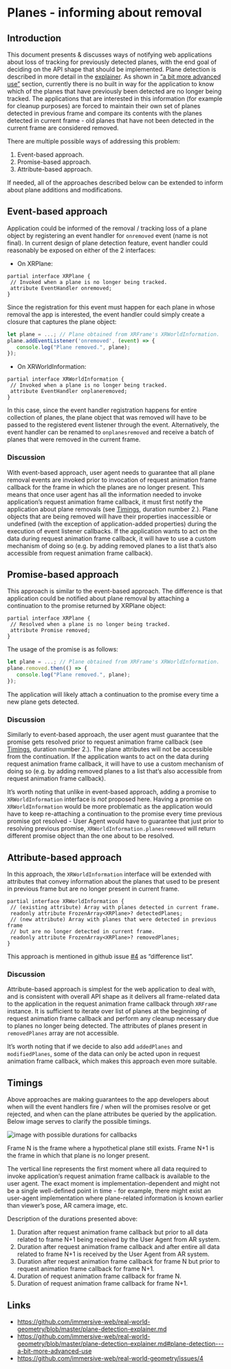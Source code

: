 # Planes - informing about removal

## Introduction
This document presents & discusses ways of notifying web applications about loss of tracking for previously detected planes, with the end goal of deciding on the API shape that should be implemented. Plane detection is described in more detail in the [explainer](https://github.com/immersive-web/real-world-geometry/blob/master/plane-detection-explainer.md). As shown in [“a bit more advanced use”](https://github.com/immersive-web/real-world-geometry/blob/master/plane-detection-explainer.md#plane-detection---a-bit-more-advanced-use) section, currently there is no built in way for the application to know which of the planes that have previously been detected are no longer being tracked. The applications that are interested in this information (for example for cleanup purposes) are forced to maintain their own set of planes detected in previous frame and compare its contents with the planes detected in current frame - old planes that have not been detected in the current frame are considered removed.

There are multiple possible ways of addressing this problem:
1. Event-based approach.
2. Promise-based approach.
3. Attribute-based approach.

If needed, all of the approaches described below can be extended to inform about plane additions and modifications.

## Event-based approach
Application could be informed of the removal / tracking loss of a plane object by registering an event handler for `onremoved` event (name is not final). In current design of plane detection feature, event handler could reasonably be exposed on either of the 2 interfaces:

- On XRPlane:

```webidl
partial interface XRPlane {
 // Invoked when a plane is no longer being tracked.
 attribute EventHandler onremoved;
}
```

Since the registration for this event must happen for each plane in whose removal the app is interested, the event handler could simply create a closure that captures the plane object:

```javascript
let plane = ...; // Plane obtained from XRFrame's XRWorldInformation.
plane.addEventListener('onremoved', (event) => {
   console.log("Plane removed.", plane);
});
```

- On XRWorldInformation:

```webidl
partial interface XRWorldInformation {
 // Invoked when a plane is no longer being tracked.
 attribute EventHandler onplaneremoved;
}
```

In this case, since the event handler registration happens for entire collection of planes, the plane object that was removed will have to be passed to the registered event listener through the event. Alternatively, the event handler can be renamed to `onplanesremoved` and receive a batch of planes that were removed in the current frame.

### Discussion
With event-based approach, user agent needs to guarantee that all plane removal events are invoked prior to invocation of request animation frame callback for the frame in which the planes are no longer present. This means that once user agent has all the information needed to invoke application’s request animation frame callback, it must first notify the application about plane removals (see [Timings](#timings), duration number 2.). Plane objects that are being removed will have their properties inaccessible or undefined (with the exception of application-added properties) during the execution of event listener callbacks. If the application wants to act on the data during request animation frame callback, it will have to use a custom mechanism of doing so (e.g. by adding removed planes to a list that’s also accessible from request animation frame callback).

## Promise-based approach
This approach is similar to the event-based approach. The difference is that application could be notified about plane removal by attaching a continuation to the promise returned by XRPlane object:

```webidl
partial interface XRPlane {
 // Resolved when a plane is no longer being tracked.
 attribute Promise removed;
}
```

The usage of the promise is as follows:

```javascript
let plane = ...; // Plane obtained from XRFrame's XRWorldInformation.
plane.removed.then(() => {
   console.log("Plane removed.", plane);
});
```

The application will likely attach a continuation to the promise every time a new plane gets detected.

### Discussion
Similarly to event-based approach, the user agent must guarantee that the promise gets resolved prior to request animation frame callback (see [Timings](#timings), duration number 2.). The plane attributes will not be accessible from the continuation. If the application wants to act on the data during request animation frame callback, it will have to use a custom mechanism of doing so (e.g. by adding removed planes to a list that’s also accessible from request animation frame callback).

It’s worth noting that unlike in event-based approach, adding a promise to `XRWorldInformation` interface is *not* proposed here. Having a promise on `XRWorldInformation` would be more problematic as the application would have to keep re-attaching a continuation to the promise every time previous promise got resolved - User Agent would have to guarantee that just prior to resolving previous promise, `XRWorldInformation.planesremoved` will return different promise object than the one about to be resolved. 

## Attribute-based approach
In this approach, the `XRWorldInformation` interface will be extended with attributes that convey information about the planes that used to be present in previous frame but are no longer present in current frame.

```webidl
partial interface XRWorldInformation {
 // (existing attribute) Array with planes detected in current frame.
 readonly attribute FrozenArray<XRPlane>? detectedPlanes;
 // (new attribute) Array with planes that were detected in previous frame
 // but are no longer detected in current frame.
 readonly attribute FrozenArray<XRPlane>? removedPlanes;
}
```

This approach is mentioned in github issue [#4](https://github.com/immersive-web/real-world-geometry/issues/4) as “difference list”.

### Discussion
Attribute-based approach is simplest for the web application to deal with, and is consistent with overall API shape as it delivers all frame-related data to the application in the request animation frame callback through `XRFrame` instance. It is sufficient to iterate over list of planes at the beginning of request animation frame callback and perform any cleanup necessary due to planes no longer being detected. The attributes of planes present in `removedPlanes` array are not accessible.

It’s worth noting that if we decide to also add `addedPlanes` and `modifiedPlanes`, some of the data can only be acted upon in request animation frame callback, which makes this approach even more suitable.

## Timings
Above approaches are making guarantees to the app developers about when will the event handlers fire / when will the promises resolve or get rejected, and when can the plane attributes be queried by the application. Below image serves to clarify the possible timings.

![image with possible durations for callbacks](https://github.com/immersive-web/real-world-geometry/raw/master/img/timings-v3.jpg)

Frame N is the frame where a hypothetical plane still exists. Frame N+1 is the frame in which that plane is no longer present.

The vertical line represents the first moment where all data required to invoke application’s request animation frame callback is available to the user agent. The exact moment is implementation-dependent and might not be a single well-defined point in time - for example, there might exist an user-agent implementation where plane-related information is known earlier than viewer’s pose, AR camera image, etc. 

Description of the durations presented above:
1. Duration after request animation frame callback but prior to all data related to frame N+1 being received by the User Agent from AR system.
2. Duration after request animation frame callback and after entire all data related to frame N+1 is received by the User Agent from AR system.
3. Duration after request animation frame callback for frame N but prior to request animation frame callback for frame N+1.
4. Duration of request animation frame callback for frame N.
5. Duration of request animation frame callback for frame N+1.

## Links
- https://github.com/immersive-web/real-world-geometry/blob/master/plane-detection-explainer.md
- https://github.com/immersive-web/real-world-geometry/blob/master/plane-detection-explainer.md#plane-detection---a-bit-more-advanced-use
- https://github.com/immersive-web/real-world-geometry/issues/4
